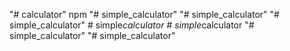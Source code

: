 "# calculator" npm
"# simple_calculator" 
"# simple_calculator" 
"# simple_calculator" 
#   s i m p l e _ c a l c u l a t o r  
 #   s i m p l e _ c a l c u l a t o r  
 "# simple_calculator" 
"# simple_calculator" 

